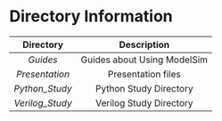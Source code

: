 # Directory Information

|Directory|Description|
|:---:|:--------:|
|*Guides*|Guides about Using ModelSim|
|*Presentation*|Presentation files|
|*Python_Study*|Python Study Directory|
|*Verilog_Study*|Verilog Study Directory|